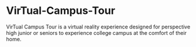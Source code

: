 # VirTual-Campus-Tour
VirTual Campus Tour is a virtual reality experience designed for perspective high junior or seniors to experience college campus at the comfort of their home.
